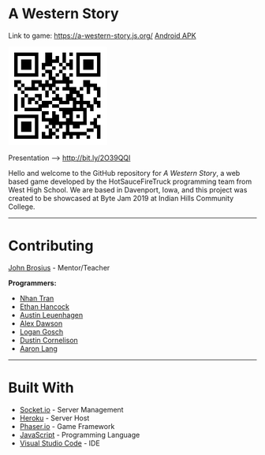 # A Western Story

Link to game: https://a-western-story.js.org/
<a href="hhttps://github.com/HotsauceFiretruck/A-Western-Story/blob/master/app-release.apk">Android APK</a>

<img src=GameQR.png>

Presentation --> http://bit.ly/2O39QQI

Hello and welcome to the GitHub repository for _A Western Story_, a web based game developed by the HotSauceFireTruck programming team from West High School. We are based in Davenport, Iowa, and this project was created to be showcased at Byte Jam 2019 at Indian Hills Community College. 

<hr>
<h1>Contributing</h1>
<a href="https://github.com/brosius02">John Brosius</a> - Mentor/Teacher

<b>Programmers:</b>
<ul>
<li><a href="https://github.com/tranqnhan">Nhan Tran</a></li>
<li><a href="https://github.com/ETRulz">Ethan Hancock</a></li>
<li><a href="https://github.com/Lui798">Austin Leuenhagen</a></li>
<li><a href="https://github.com/adawson21">Alex Dawson</a></li>
<li><a href="https://github.com/logan-gosch">Logan Gosch</a></li>
<li><a href="https://github.com/CodingSyntax">Dustin Cornelison</a></li>
<li><a href="https://github.com/alang2002">Aaron Lang</a></li>
</ul>

<hr>
<h1>Built With</h1>
<ul>

<li><a href="https://socket.io/">Socket.io</a> - Server Management</li>
<li><a href="https://www.heroku.com/">Heroku</a> - Server Host</li>
<li><a href="https://phaser.io/">Phaser.io</a> - Game Framework</li>
<li><a href="https://www.javascript.com/">JavaScript</a> - Programming Language</li>
<li><a href="https://code.visualstudio.com/">Visual Studio Code</a> - IDE</li>
</ul>

